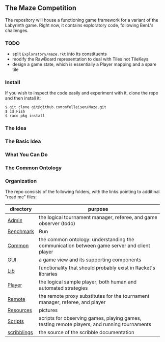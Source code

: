 ## The Maze Competition 

The repository will house a functioning game framework for a variant of the Labyrinth game.
Right now, it contains exploratory code, following BenL's challenges.


### TODO

- split `Exploratory/maze.rkt` into its constituents
- modify the RawBoard representation to deal with Tiles not TileKeys
- design a game state, which is essentially a Player mapping and a spare tile 

### Install

If you wish to inspect the code easily and experiment with it, clone the repo and then install it: 

```
$ git clone git@github.com:mfelleisen/Maze.git
$ cd Fish 
$ raco pkg install 
```

### The Idea 

### The Basic Idea

### What You Can Do

### The Common Ontology

### Organization 

The repo consists of the following folders, with the links pointing to additinal "read me" files:

| directory | purpose |
|--------------------- | ------- |
| [Admin](Admin/README.md) | the logical tournament manager, referee, and game observer (todo) | 
| [Benchmark](Benchmark/README.md) | Run | 
| [Common](Common/README.md) | the common ontology: understanding the communication between game server and client player | 
| [GUI](GUI/README.md) | a game view and its supporting components | 
| [Lib](Lib/README.md) | functionality that should probably exist in Racket's libraries | 
| [Player](Player/README.md) | the logical sample player, both human and automated strategies | 
| [Remote](Remote/README.md) | the remote proxy substitutes for the tournament manager, referee, and player | 
| [Resources](Resources/README.md) | pictures | 
| [Scripts](Scripts/README.md) | scripts for observing games, playing games, testing remote players, and running tournaments | 
| [scribblings](scribblings/README.md) | the source of the scribble documentation | 
